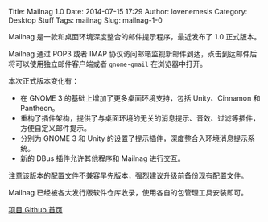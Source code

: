 Title: Mailnag 1.0
Date: 2014-07-15 17:29
Author: lovenemesis
Category: Desktop Stuff
Tags: mailnag
Slug: mailnag-1-0

Mailnag 是一款和桌面环境深度整合的邮件提示程序，最近发布了 1.0
正式版本。

Mailnag 通过 POP3 或者 IMAP
协议访问邮箱监视新邮件到达，点击到达邮件后将可以使用独立邮件客户端或者
`gnome-gmail` 在浏览器中打开。

本次正式版本变化有：

-   在 GNOME 3 的基础上增加了更多桌面环境支持，包括 Unity、Cinnamon 和
    Pantheon。
-   重构了插件架构，提供了与桌面环境的无关的消息提示、音效、过滤等插件，方便自定义邮件提示。
-   分别为 GNOME 3 和 Unity
    的设置了提示插件，深度整合入环境消息提示系统。
-   新的 DBus 插件允许其他程序和 Mailnag 进行交互。

注意该版本的配置文件不兼容早先版本，强烈建议升级前备份现有配置文件。

Mailnag 已经被各大发行版软件仓库收录，使用各自的包管理工具安装即可。

[项目 Github 首页](https://github.com/pulb/mailnag)

